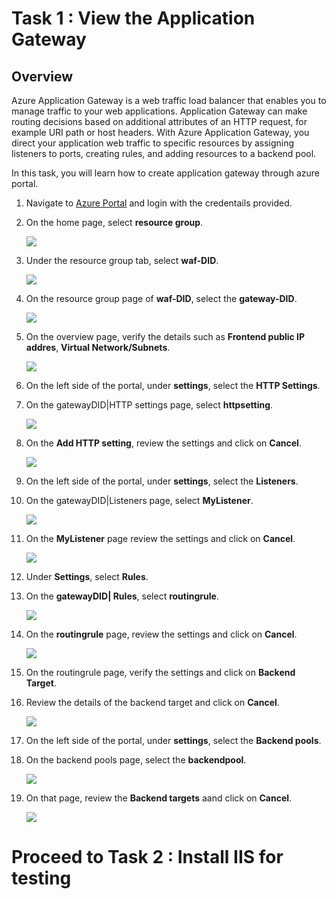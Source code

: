 # Task 1 : View the Application Gateway

## Overview

Azure Application Gateway is a web traffic load balancer that enables you to manage traffic to your web applications. Application Gateway can make routing decisions based on additional attributes of an HTTP request, for example URI path or host headers. With Azure Application Gateway, you direct your application web traffic to specific resources by assigning listeners to ports, creating rules, and adding resources to a backend pool.

In this task, you will learn how to create application gateway through azure portal.

1. Navigate to [Azure Portal](https://portal.azure.com) and login with the credentails provided.

1. On the home page, select **resource group**.

     ![](../images/waf021.png)

1. Under the resource group tab, select **waf-DID**.

     ![](../images/waf022.png)

1. On the resource group page of **waf-DID**, select the **gateway-DID**.

     ![](../images/waf023.png)

1. On the overview page, verify the details such as **Frontend public IP addres**, **Virtual Network/Subnets**.

     ![](../images/waf024.png)

1. On the left side of the portal, under **settings**, select the **HTTP Settings**.

1. On the gatewayDID|HTTP settings page, select **httpsetting**.

     ![](../images/waf025.png)

1. On the **Add HTTP setting**, review the settings and click on **Cancel**.

     ![](../images/waf026.png)

1. On the left side of the portal, under **settings**, select the **Listeners**.

1. On the gatewayDID|Listeners page, select **MyListener**.

     ![](../images/waf027.png)

1. On the **MyListener** page review the settings and click on **Cancel**.

     ![](../images/waf028.png)

1. Under **Settings**, select **Rules**.

1. On the **gatewayDID| Rules**, select **routingrule**.

      ![](../images/waf029.png)

1. On the **routingrule** page, review the settings and click on **Cancel**.

      ![](../images/waf030.png)
      
1. On the routingrule page, verify the settings and click on **Backend Target**.

1. Review the details of the backend target and click on **Cancel**.

      ![](../images/waf031.png)

1. On the left side of the portal, under **settings**, select the **Backend pools**.

1. On the backend pools page, select the **backendpool**.

      ![](../images/waf032.png)

1. On that page, review the **Backend targets** aand click on **Cancel**.

      ![](../images/waf033.png)


# Proceed to Task 2 : Install IIS for testing







